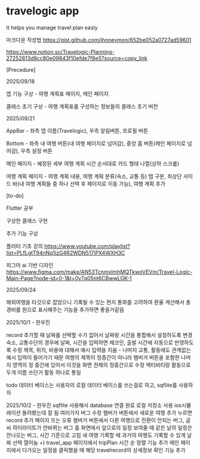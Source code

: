 # travelogic app

It helps you manage travel plan easly

마크다운 작성법
https://gist.github.com/ihoneymon/652be052a0727ad59601


https://www.notion.so/Travelogic-Planning-27252813d8cc80e09843f10efde7f8e5?source=copy_link


[Precedure]

2025/09/18
  
  앱 기능 구상 - 여행 계획표 페이지, 메인 페이지
  
  클래스 초기 구상 - 여행 계획표를 구성하는 정보들의 클래스 초기 버전

2025/09/21
  
  AppBar - 좌측 앱 이름(Travelogic), 우측 알림버튼, 프로필 버튼

  Bottom - 좌측 내 여행 버튼(내 여행 페이지로 넘어감), 중앙 홈 버튼(메인 페이지로 넘어감), 우측 설정 버튼 
  
  메인 페이지 - 예정된 세부 여행 계획 시간 순서대로 카드 형태 나열(상하 스크롤)

  여행 계획 페이지 - 여행 계획 내용, 여행 계획 분류(숙소, 교통 등) 탭 구분, 좌상단 사이드 바(내 여행 계획들 중 하나 선택 후 페이지로 이동 가능), 여행 계획 추가

[to-do]

Flutter 공부

구상한 클래스 구현

추가 기능 구상

플러터 기초 강의
https://www.youtube.com/playlist?list=PLfLgtT94nNq1izG4R2WDN517iPX4WXH3C

피그마 ai 기반 디자인
https://www.figma.com/make/AN53TcnmxlmhMQTkwoVEVm/Travel-Logic-Main-Page?node-id=0-1&t=0yTq05nt6CBwwLGK-1

2025/09/24

  해외여행을 타깃으로 잡았으니 기록될 수 있는 현지 통화를 고려하여 환율 계산해서 총 경비를 원으로 표시해주는 기능을 추가하면 좋을거같음

2025/10/1 - 한우진

  record 추가할 때 날짜를 선택할 수가 없어서 날짜랑 시간을 통합해서 설정하도록 변경
  숙소, 교통수단의 경우에 날짜, 시간을 입력하면 체크인, 출발 시간에 자동으로 반영하도록 수정
  제목, 위치, 비용에 대해서 예시 입력을 지움 - 나머지 교통, 활동에도 관계없는 예시 입력이 들어가기 때문
  여행의 제목이 정중간이 아니라 햄버거 버튼을 포함한 나머지 영역의 정 중간에 있어서 이것을 화면 전체의 정중간으로 수정
  액티비티랑 활동으로 두개 이름 쓰던거 활동 하나로 통일

  todo
  데이터 베이스는 사용자의 로컬 데이터 베이스를 쓰는걸로 하고, sqflite를 사용하자

2025/10/2 - 한우진
  sqflite 사용해서 database 연결 완료 로컬 저장소 사용 ios시뮬레이션 돌려봤는데 잘 됨
  여러가지 버그 수정 
    햄버거 버튼에서 새로운 여행 추가 누르면 record 추가 페이지 뜨는 오류
    햄버거 버튼에서 다른 여행으로 전환이 안되는 버그, 글씨 하이라이트가 안바뀌는 버그
    홈 화면에서 앞으로의 일정 보여줄 때 같은 날의 일정은 안나오는 버그, 시간 기준으로 고침
    새 여행 기록할 때 과거의 여행도 기록할 수 있게 날짜 선택 열어놈
 +) travel_app 페이지에서 tripPlan 시간 순 정렬 기능 추가
    메인 페이지에서 다가오는 일정을 클릭했을 때 해당 travelrecord의 상세정보 확인 기능 추가
